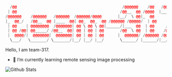  ```C++
   /@@                                              /@@@@@@    /@@   /@@@@@@@@
  | @@                                             /@@__  @@ /@@@@  |_____ @@/
 /@@@@@@    /@@@@@@   /@@@@@@  /@@@@@@/@@@@       |__/  \ @@|_  @@       /@@/ 
|_  @@_/   /@@__  @@ |____  @@| @@_  @@_  @@ /@@@@@@ /@@@@@/  | @@      /@@/  
  | @@    | @@@@@@@@  /@@@@@@@| @@ \ @@ \ @@|______/|___  @@  | @@     /@@/   
  | @@ /@@| @@_____/ /@@__  @@| @@ | @@ | @@       /@@  \ @@  | @@    /@@/    
  |  @@@@/|  @@@@@@@|  @@@@@@@| @@ | @@ | @@      |  @@@@@@/ /@@@@@@ /@@/     
   \___/   \_______/ \_______/|__/ |__/ |__/       \______/ |______/|__/      


```  


Hello, I am team-317.

- 🌱 I’m currently learning remote sensing image processing



![Github Stats](https://github-readme-stats.vercel.app/api?username=team-317&theme=light&hide_border=true&include_all_commits=true&count_private=true)

